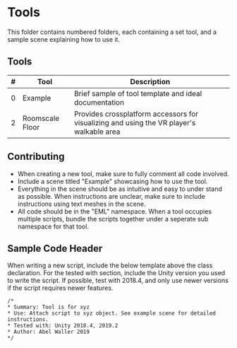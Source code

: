 # Tools

This folder contains numbered folders, each containing a set tool, and a sample scene explaining how to use it.

## Tools

| # | Tool | Description |
| - | ---- | ----------- |
| 0 | Example | Brief sample of tool template and ideal documentation |
| 2 | Roomscale Floor | Provides crossplatform accessors for visualizing and using the VR player's walkable area |

## Contributing

* When creating a new tool, make sure to fully comment all code involved. 
* Include a scene titled "Example" showcasing how to use the tool.
* Everything in the scene should be as intuitive and easy to under stand as possible. When instructions are unclear, make sure to include instructions using text meshes in the scene.
* All code should be in the "EML" namespace. When a tool occupies multiple scripts, bundle the scripts together under a seperate sub namespace for that tool.

## Sample Code Header

When writing a new script, include the below template above the class declaration. For the tested with section, include the Unity version you used to write the script. If possible, test with 2018.4, and only use newer versions if the script requires newer features.

```
/*
* Summary: Tool is for xyz
* Use: Attach script to xyz object. See example scene for detailed instructions.
* Tested with: Unity 2018.4, 2019.2
* Author: Abel Waller 2019
*/
```
